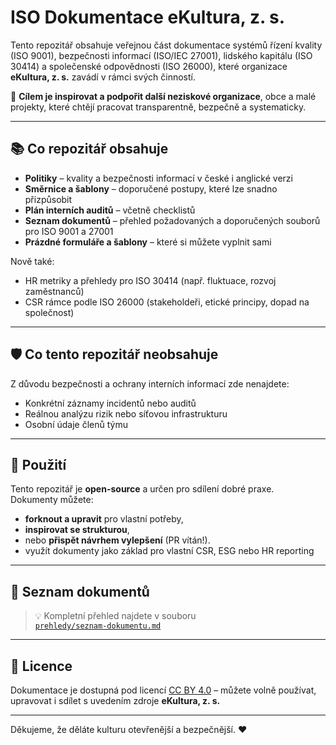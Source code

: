 # ISO Dokumentace eKultura, z. s.

Tento repozitář obsahuje veřejnou část dokumentace systémů řízení kvality (ISO 9001), bezpečnosti informací (ISO/IEC 27001), lidského kapitálu (ISO 30414) a společenské odpovědnosti (ISO 26000), které organizace **eKultura, z. s.** zavádí v rámci svých činností.

📌 **Cílem je inspirovat a podpořit další neziskové organizace**, obce a malé projekty, které chtějí pracovat transparentně, bezpečně a systematicky.

---

## 📚 Co repozitář obsahuje

- **Politiky** – kvality a bezpečnosti informací v české i anglické verzi
- **Směrnice a šablony** – doporučené postupy, které lze snadno přizpůsobit
- **Plán interních auditů** – včetně checklistů
- **Seznam dokumentů** – přehled požadovaných a doporučených souborů pro ISO 9001 a 27001
- **Prázdné formuláře a šablony** – které si můžete vyplnit sami

Nově také:
- HR metriky a přehledy pro ISO 30414 (např. fluktuace, rozvoj zaměstnanců)
- CSR rámce podle ISO 26000 (stakeholdeři, etické principy, dopad na společnost)
---

## 🛡️ Co tento repozitář **neobsahuje**

Z důvodu bezpečnosti a ochrany interních informací zde nenajdete:

- Konkrétní záznamy incidentů nebo auditů
- Reálnou analýzu rizik nebo síťovou infrastrukturu
- Osobní údaje členů týmu

---

## 🧩 Použití

Tento repozitář je **open-source** a určen pro sdílení dobré praxe.  
Dokumenty můžete:
- **forknout a upravit** pro vlastní potřeby,
- **inspirovat se strukturou**,
- nebo **přispět návrhem vylepšení** (PR vítán!).
- využít dokumenty jako základ pro vlastní CSR, ESG nebo HR reporting


---

## 📂 Seznam dokumentů

> 💡 Kompletní přehled najdete v souboru  
> [`prehledy/seznam-dokumentu.md`](prehledy/seznam-dokumentu.md)


---

## 📜 Licence

Dokumentace je dostupná pod licencí [CC BY 4.0](https://creativecommons.org/licenses/by/4.0/) – můžete volně používat, upravovat i sdílet s uvedením zdroje **eKultura, z. s.**

---

Děkujeme, že děláte kulturu otevřenější a bezpečnější. ❤️

